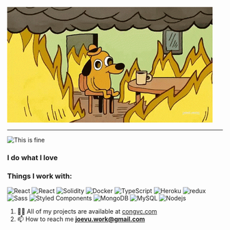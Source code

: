 <img src="this-is-fine.gif" alt="This is fine">

---

<img src="https://readme-typing-svg.demolab.com?font=Noto+Sans&weight=600&size=32&pause=1000&color=ECAA43&random=false&width=435&lines=Hi+%F0%9F%91%8B%2C+I'm+Joe+on+cloud" alt="This is fine">

<h3 align="left">I do what I love</h3>
<h3>Things I work with:</h3>
<p>
   <img alt="React" src="https://img.shields.io/badge/-React-45b8d8?style=flat-square&logo=react&logoColor=white" />
   <img alt="React" src="https://img.shields.io/badge/Tailwind_CSS-38B2AC?style=flat-square&logo=tailwindcss&logoColor=white" />
   <img alt="Solidity" src="https://img.shields.io/badge/Solidity-%23363636?style=flat-square&logo=solidity&logoColor=white" />
   <img alt="Docker" src="https://img.shields.io/badge/-Docker-46a2f1?style=flat-square&logo=docker&logoColor=white" />
   <img alt="TypeScript" src="https://img.shields.io/badge/-TypeScript-007ACC?style=flat-square&logo=typescript&logoColor=white" />
   <img alt="Heroku" src="https://img.shields.io/badge/-Heroku-430098?style=flat-square&logo=heroku&logoColor=white" />
   <img alt="redux" src="https://img.shields.io/badge/-Redux-764ABC?style=flat-square&logo=redux&logoColor=white" />
   <img alt="Sass" src="https://img.shields.io/badge/-Sass-CC6699?style=flat-square&logo=sass&logoColor=white" />
   <img alt="Styled Components" src="https://img.shields.io/badge/-Styled_Components-db7092?style=flat-square&logo=styled-components&logoColor=white" />
   <img alt="MongoDB" src="https://img.shields.io/badge/-MongoDB-13aa52?style=flat-square&logo=mongodb&logoColor=white" />
   <img alt="MySQL" src="https://img.shields.io/badge/mysql-4479A1??style=flat-square&logo=mysql&logoColor=white" />
   <img alt="Nodejs" src="https://img.shields.io/badge/-Nodejs-43853d?style=flat-square&logo=Node.js&logoColor=white" />
</p>

1. 👨‍💻 All of my projects are available at [congvc.com](https://congvc.com/)
2. 📫 How to reach me **joevu.work@gmail.com**